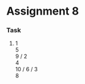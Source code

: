# Assignment 8
### Task
1.  1
     \
      5
       \
        9
       /
      2
       \
        4
         \
          10
         /
        6
       /
      3
       \
        8
